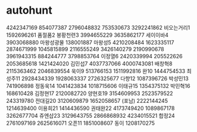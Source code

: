 # autohunt
4242347169 854077387 2796048832 753530673 3292241862
비오는거리1 1592696261
품절품2 
봉황천련3 3994655229 3635862177
세이이바4 3903068880
마왕성광물 138001887
마왕성5 4210208484 1623335117 2874671999 1045815899 2116555249 3426140279 2190990678 3961943315 884244777 3798853764
이정열6 2420339994 205522626 2053685618 1421424020
김민섭7 4037737066 4000743081
배창혁8 2115363462 2046839554
욱이9 513766153 1511992816
완10 1444754533
최성주11 2928434339 1928063337 2726325677
다향12 1087396726
박성민13 741906898
정동욱14 1041423834 1018715606
이태규15 1354375132
박민혁16 168610428
김정현17 2120082720
양현호19 3154609953 2523579522 243319780
전대길20 3120609879 1652058657
(포남) 2222144245 1214639400
이용희21 1414436590
권태완22 4173749420 1089867178 3262677704
쥬엔샵23 3129643755 2866868932 4234015521
합정24 2761097169 2625616071
오픈11 1851008607
동이 1208170275
